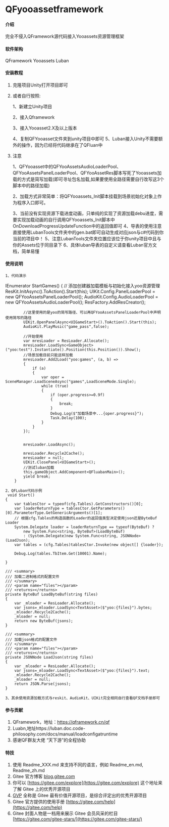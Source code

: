 # QFyooassetframework

#### 介绍
完全不侵入QFramework源代码接入Yooassets资源管理框架

#### 软件架构
QFramework
Yooassets
Luban

#### 安装教程

1.  克隆项目Unity打开项目即可

2.  或者自行按照:

    1、新建立Unity项目

    2、接入Qframework

    3、接入Yooasset2.X及以上版本

    4、复制QFYooasset文件夹到unity项目中即可
    5、Luban接入Unity不需要额外的操作，因为已经将代码继承在了QFluan中

3.  注意

    1、QFYooasset中的QFYooAssetsAudioLoaderPool、QFYooAssetsPanelLoaderPool、QFYooAssetRes脚本写死了Yooassets加载的方式是简写加载(即可寻址包名加载,如果要使用全路径需要自行改写这3个脚本中的路径加载)

    2、加载方式非常简单：将QFYooassets_Init脚本挂载到场景初始化对象上作为程序入口即可。

    3、当前没有实现资源下载进度动画，只单纯的实现了资源加载debu进度，需要实现加载动画的自行调用QFYooassets_Init脚本中 OnDownloadProgressUpdateFunction中的返回值即可
    4、导表的使用注意直接使用LubanTools文件夹中的gen.bat即可自动生成对应json与c#代码到你当前的项目中！
    5、注意LubanTools文件夹位置应该位于你unity项目中且与你的Assets位于同目录下
    6、具体luban导表的自定义请查看Luban官方文档，简单易懂

#### 使用说明
    1、代码演示
IEnumerator StartGames()
        {
            // 添加创建器加载模板与初始化接入yoo资源管理
            ResKit.InitAsync().ToAction().Start(this);
            UIKit.Config.PanelLoaderPool = new QFYooAssetsPanelLoaderPool();
            AudioKit.Config.AudioLoaderPool = new QFYooAssetsAudioLoaderPool();
            ResFactory.AddResCreator<QFYooAssetResCreator>();
            
            //这里使用的是yoo的简写路径、可以再QFYooAssetsPanelLoaderPool中声明使用简写的路径
            UIKit.OpenPanelAsync<UIGameStart>().ToAction().Start(this);
            AudioKit.PlayMusic("game_pass",false);
            
            //开始使用
            var mresLoader = ResLoader.Allocate();
            mresLoader.LoadSync<GameObject>("yoo:test").Instantiate().Position(this.Position()).Show();
            //场景加载目前只能这样加载
            mresLoader.Add2Load("yoo:games", (a, b) =>
            {
                if (a)
                {
                    var oper = SceneManager.LoadSceneAsync("games",LoadSceneMode.Single);
                    while (true)
                    {
                        if (oper.progress>=0.9f)
                        {
                            break;
                        }
                        Debug.Log($"加载场景中...{oper.progress}");
                        Task.Delay(100);
                    }
                }
            });
                     
            
            mresLoader.LoadAsync();
            
            mresLoader.Recycle2Cache();
            mresLoader = null;
            UIKit.ClosePanel<UIGameStart>();
            //测试luban加载
            this.gameObject.AddComponent<QFluabanMain>();
            yield break;
        }
        
    2、QFLuban代码示例
     void Start()
    {
        var tablesCtor = typeof(cfg.Tables).GetConstructors()[0];
        var loaderReturnType = tablesCtor.GetParameters()[0].ParameterType.GetGenericArguments()[1];
        // 根据cfg.Tables的构造函数的Loader的返回值类型决定使用json还是ByteBuf Loader
        System.Delegate loader = loaderReturnType == typeof(ByteBuf) ?
            new System.Func<string, ByteBuf>(LoadByteBuf)
            : (System.Delegate)new System.Func<string, JSONNode>(LoadJson);
        var tables = (cfg.Tables)tablesCtor.Invoke(new object[] {loader});
        
        Debug.Log(tables.TbItem.Get(10001).Name);

    }

    /// <summary>
    /// 加载二进制格式的配置文件
    /// </summary>
    /// <param name="files"></param>
    /// <returns></returns>
    private ByteBuf LoadByteBuf(string files)
    {
        var _mloader = ResLoader.Allocate();
        var jsons=_mloader.LoadSync<TextAsset>($"yoo:{files}").bytes;
        _mloader.Recycle2Cache();
        _mloader = null;
        return new ByteBuf(jsons);
    }

    /// <summary>
    /// 加载json格式的配置文件
    /// </summary>
    /// <param name="files"></param>
    /// <returns></returns>
    private JSONNode LoadJson(string files)
    {
        var _mloader = ResLoader.Allocate();
        var jsons=_mloader.LoadSync<TextAsset>($"yoo:{files}").text;
        _mloader.Recycle2Cache();
        _mloader = null;
        return JSON.Parse(jsons);
    }

    3、其余使用资源加载方式与reskit、AudioKit、UIKit完全相同自行查看QF文档手册即可

#### 参与贡献

1.  QFramework，地址：https://qframework.cn/qf
2.  Luabn,地址https://luban.doc.code-philosophy.com/docs/manual/loadconfigatruntime
2.  感谢QF群友大佬 “天下游”的全程协助



#### 特技

1.  使用 Readme\_XXX.md 来支持不同的语言，例如 Readme\_en.md, Readme\_zh.md
2.  Gitee 官方博客 [blog.gitee.com](https://blog.gitee.com)
3.  你可以 [https://gitee.com/explore](https://gitee.com/explore) 这个地址来了解 Gitee 上的优秀开源项目
4.  [GVP](https://gitee.com/gvp) 全称是 Gitee 最有价值开源项目，是综合评定出的优秀开源项目
5.  Gitee 官方提供的使用手册 [https://gitee.com/help](https://gitee.com/help)
6.  Gitee 封面人物是一档用来展示 Gitee 会员风采的栏目 [https://gitee.com/gitee-stars/](https://gitee.com/gitee-stars/)
